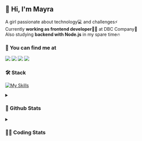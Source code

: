 ## 👋 Hi, I'm Mayra

A girl passionate about technology💻 and challenges⚡  
Currently **working as frontend developer**👩‍💻 at DBC Company🚀  
Also studying **backend with Node.js** in my spare time🔥  

### 💬 You can find me at

<a href="https://mayra.dev" target="_blank" rel="noopener"><img src="https://img.shields.io/badge/-mayra.dev-005FED?style=flat&logo=Google-chrome&logoColor=white"/></a>
<a href="https://linkedin.com/in/mayraamaral" target="_blank" rel="noopener"><img src="https://img.shields.io/badge/-/mayraamaral-0077B5?style=flat&logo=Linkedin&logoColor=white"/></a>
<a href="mailto:mayra@mayra.dev" target="_blank" rel="noopener"><img src="https://img.shields.io/badge/-mayra@mayra.dev-D14836?style=flat&logo=Gmail&logoColor=white"/></a>
<a href="" target="_blank" rel="noopener"><img src="https://img.shields.io/badge/-mayra%230179-7289DA?style=flat&logo=Discord&logoColor=white"/></a>

### 🛠️ Stack

[![My Skills](https://skillicons.dev/icons?i=react,redux,styledcomponents,html,css,sass,js,ts,py,nodejs,git,linux,bash,figma)](https://skillicons.dev)

<details>
    <summary><h3>📌 Github Stats</h3></summary>
  <table>
      <td><img height="160em" src="https://github-readme-stats.vercel.app/api?username=mayraamaral&show_icons=true&theme=algolia&hide_border=true&hide=stars&count_private=true" alt="Readme stats"></td>
      <td><img height="160em" src="https://github-readme-stats.vercel.app/api/top-langs/?username=mayraamaral&&layout=compact&&theme=algolia&hide_border=true&langs_count=6" alt="Language stats"></td>
  </table>

  <p align="center">
    <img src="https://github-readme-streak-stats.herokuapp.com?user=mayraamaral&theme=dark&hide_border=true&date_format=j%20M%5B%20Y%5D&locale=pt-br&background=050F2C&ring=0195DD&fire=23AA7D&currStreakLabel=23AA7D" alt="Streak stats">
  </p> 
</details>

<details>
  <summary><h3>👩‍💻 Coding Stats</h3></summary>
  
  <!--START_SECTION:waka-->
![Code Time](http://img.shields.io/badge/Code%20Time-22%20hrs%2010%20mins-blue)

**🐱 My GitHub Data** 

> 🏆 103 Contributions in the Year 2023
 > 
> 📦 573.2 kB Used in GitHub's Storage 
 > 
> 🚫 Not Opted to Hire
 > 
> 📜 37 Public Repositories 
 > 
> 🔑 23 Private Repositories  
 > 
**I'm an Early 🐤** 

```text
🌞 Morning       61 commits       ██░░░░░░░░░░░░░░░░░░░░░░░   10.36 % 
🌆 Daytime      236 commits       ██████████░░░░░░░░░░░░░░░   40.07 % 
🌃 Evening      239 commits       ██████████░░░░░░░░░░░░░░░   40.58 % 
🌙 Night         53 commits       ██░░░░░░░░░░░░░░░░░░░░░░░   09.00 % 

```
📅 **I'm Most Productive on Wednesday** 

```text
Monday         102 commits       ████░░░░░░░░░░░░░░░░░░░░░   17.32 % 
Tuesday         93 commits       ████░░░░░░░░░░░░░░░░░░░░░   15.79 % 
Wednesday      108 commits       ████░░░░░░░░░░░░░░░░░░░░░   18.34 % 
Thursday       105 commits       ████░░░░░░░░░░░░░░░░░░░░░   17.83 % 
Friday          63 commits       ██░░░░░░░░░░░░░░░░░░░░░░░   10.70 % 
Saturday        44 commits       █░░░░░░░░░░░░░░░░░░░░░░░░   07.47 % 
Sunday          74 commits       ███░░░░░░░░░░░░░░░░░░░░░░   12.56 % 

```


📊 **This Week I Spent My Time On** 

```text
⌚︎ Time Zone: America/Sao_Paulo

💬 Programming Languages: 
CSS                      1 hr 39 mins        ███████████░░░░░░░░░░░░░░   45.85 % 
SCSS                     1 hr 2 mins         ███████░░░░░░░░░░░░░░░░░░   28.87 % 
HTML                     52 mins             ██████░░░░░░░░░░░░░░░░░░░   24.21 % 
Markdown                 1 min               ░░░░░░░░░░░░░░░░░░░░░░░░░   00.74 % 
Other                    0 secs              ░░░░░░░░░░░░░░░░░░░░░░░░░   00.32 % 

🔥 Editors: 
VS Code                  3 hrs 36 mins       █████████████████████████   100.00 % 

🐱‍💻 Projects: 
codigos                  1 hr 56 mins        █████████████░░░░░░░░░░░░   53.65 % 
project                  29 mins             ███░░░░░░░░░░░░░░░░░░░░░░   13.85 % 
teste-performance-media-q29 mins             ███░░░░░░░░░░░░░░░░░░░░░░   13.51 % 
aula05                   13 mins             █░░░░░░░░░░░░░░░░░░░░░░░░   06.32 % 
task-04-trilha-front-end-8 mins              █░░░░░░░░░░░░░░░░░░░░░░░░   03.76 % 

💻 Operating System: 
Linux                    3 hrs 36 mins       █████████████████████████   100.00 % 

```

**I Mostly Code in TypeScript** 

```text
TypeScript               32 repos            ███████████░░░░░░░░░░░░░░   46.38 % 
HTML                     24 repos            ████████░░░░░░░░░░░░░░░░░   34.78 % 
JavaScript               8 repos             ███░░░░░░░░░░░░░░░░░░░░░░   11.59 % 
CSS                      4 repos             █░░░░░░░░░░░░░░░░░░░░░░░░   05.80 % 
SCSS                     1 repo              ░░░░░░░░░░░░░░░░░░░░░░░░░   01.45 % 

```



 Last Updated on 21/02/2023 18:38:13 UTC
<!--END_SECTION:waka-->

</details>
